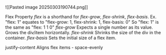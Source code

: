 ![[Pasted image 20250303190744.png]]

Flex Property
	*flex* is a shorthand for *flex-grow*, *flex-shrink*, *flex-basis*.
		Ex. "flex: 1" equates to "flex-grow: 1, flex-shrink: 1, flex-basis: 0"
		So "flex: 1" is the same as "flex: 1 1 0"
	*flex-grow* 
		Expects a single number as its value.
		Grows the div/item horizontally.
	*flex-shrink*
		Shrinks the size of the div in the container.
	*flex-basis*
		Sets the initial size of a flex item.

justify-content
	Aligns flex items 
	- space-evenly
